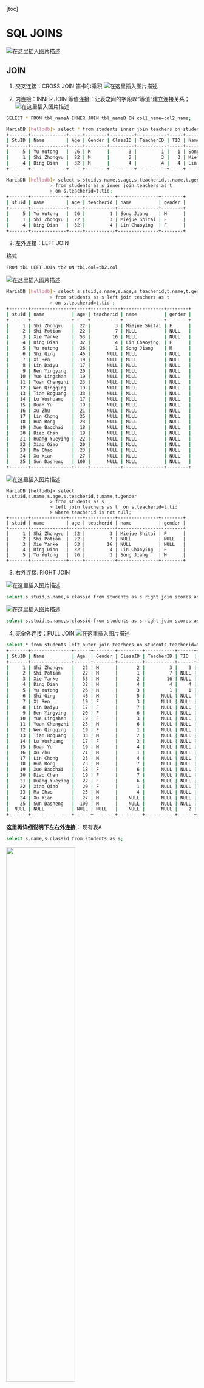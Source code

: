 [toc]

# SQL JOINS

![在这里插入图片描述](https://img-blog.csdnimg.cn/20190705114501482.png?x-oss-process=image/watermark,type_ZmFuZ3poZW5naGVpdGk,shadow_10,text_aHR0cHM6Ly90aHNvbi5ibG9nLmNzZG4ubmV0,size_16,color_FFFFFF,t_70)

## JOIN
1. 交叉连接：CROSS JOIN
笛卡尔乘积
![在这里插入图片描述](https://img-blog.csdnimg.cn/20190705215636308.png?x-oss-process=image/watermark,type_ZmFuZ3poZW5naGVpdGk,shadow_10,text_aHR0cHM6Ly90aHNvbi5ibG9nLmNzZG4ubmV0,size_16,color_FFFFFF,t_70)


2. 内连接：INNER JOIN
等值连接：让表之间的字段以“等值”建立连接关系；
![在这里插入图片描述](https://img-blog.csdnimg.cn/20190705113742979.png)
```bash
SELECT * FROM tbl_nameA INNER JOIN tbl_nameB ON col1_name=col2_name;
```
```bash
MariaDB [hellodb]> select * from students inner join teachers on students.teacherid=teachers.tid;
+-------+-------------+-----+--------+---------+-----------+-----+---------------+-----+--------+
| StuID | Name        | Age | Gender | ClassID | TeacherID | TID | Name          | Age | Gender |
+-------+-------------+-----+--------+---------+-----------+-----+---------------+-----+--------+
|     5 | Yu Yutong   |  26 | M      |       3 |         1 |   1 | Song Jiang    |  45 | M      |
|     1 | Shi Zhongyu |  22 | M      |       2 |         3 |   3 | Miejue Shitai |  77 | F      |
|     4 | Ding Dian   |  32 | M      |       4 |         4 |   4 | Lin Chaoying  |  93 | F      |
+-------+-------------+-----+--------+---------+-----------+-----+---------------+-----+--------+

MariaDB [hellodb]> select s.stuid,s.name,s.age,s.teacherid,t.name,t.gender 
                > from students as s inner join teachers as t  
                > on s.teacherid=t.tid;
+-------+-------------+-----+-----------+---------------+--------+
| stuid | name        | age | teacherid | name          | gender |
+-------+-------------+-----+-----------+---------------+--------+
|     5 | Yu Yutong   |  26 |         1 | Song Jiang    | M      |
|     1 | Shi Zhongyu |  22 |         3 | Miejue Shitai | F      |
|     4 | Ding Dian   |  32 |         4 | Lin Chaoying  | F      |
+-------+-------------+-----+-----------+---------------+--------+

```


2. 左外连接：LEFT JOIN

格式
```bash
FROM tb1 LEFT JOIN tb2 ON tb1.col=tb2.col
```
![在这里插入图片描述](https://img-blog.csdnimg.cn/20190705111949355.png)
```bash
MariaDB [hellodb]> select s.stuid,s.name,s.age,s.teacherid,t.name,t.gender 
                > from students as s left join teachers as t  
                > on s.teacherid=t.tid ;
+-------+---------------+-----+-----------+---------------+--------+
| stuid | name          | age | teacherid | name          | gender |
+-------+---------------+-----+-----------+---------------+--------+
|     1 | Shi Zhongyu   |  22 |         3 | Miejue Shitai | F      |
|     2 | Shi Potian    |  22 |         7 | NULL          | NULL   |
|     3 | Xie Yanke     |  53 |        16 | NULL          | NULL   |
|     4 | Ding Dian     |  32 |         4 | Lin Chaoying  | F      |
|     5 | Yu Yutong     |  26 |         1 | Song Jiang    | M      |
|     6 | Shi Qing      |  46 |      NULL | NULL          | NULL   |
|     7 | Xi Ren        |  19 |      NULL | NULL          | NULL   |
|     8 | Lin Daiyu     |  17 |      NULL | NULL          | NULL   |
|     9 | Ren Yingying  |  20 |      NULL | NULL          | NULL   |
|    10 | Yue Lingshan  |  19 |      NULL | NULL          | NULL   |
|    11 | Yuan Chengzhi |  23 |      NULL | NULL          | NULL   |
|    12 | Wen Qingqing  |  19 |      NULL | NULL          | NULL   |
|    13 | Tian Boguang  |  33 |      NULL | NULL          | NULL   |
|    14 | Lu Wushuang   |  17 |      NULL | NULL          | NULL   |
|    15 | Duan Yu       |  19 |      NULL | NULL          | NULL   |
|    16 | Xu Zhu        |  21 |      NULL | NULL          | NULL   |
|    17 | Lin Chong     |  25 |      NULL | NULL          | NULL   |
|    18 | Hua Rong      |  23 |      NULL | NULL          | NULL   |
|    19 | Xue Baochai   |  18 |      NULL | NULL          | NULL   |
|    20 | Diao Chan     |  19 |      NULL | NULL          | NULL   |
|    21 | Huang Yueying |  22 |      NULL | NULL          | NULL   |
|    22 | Xiao Qiao     |  20 |      NULL | NULL          | NULL   |
|    23 | Ma Chao       |  23 |      NULL | NULL          | NULL   |
|    24 | Xu Xian       |  27 |      NULL | NULL          | NULL   |
|    25 | Sun Dasheng   | 100 |      NULL | NULL          | NULL   |
+-------+---------------+-----+-----------+---------------+--------+
```
![在这里插入图片描述](https://img-blog.csdnimg.cn/20190705112048921.png)
```
MariaDB [hellodb]> select s.stuid,s.name,s.age,s.teacherid,t.name,t.gender 
                > from students as s 
                > left join teachers as t  on s.teacherid=t.tid 
                > where teacherid is not null;
+-------+-------------+-----+-----------+---------------+--------+
| stuid | name        | age | teacherid | name          | gender |
+-------+-------------+-----+-----------+---------------+--------+
|     1 | Shi Zhongyu |  22 |         3 | Miejue Shitai | F      |
|     2 | Shi Potian  |  22 |         7 | NULL          | NULL   |
|     3 | Xie Yanke   |  53 |        16 | NULL          | NULL   |
|     4 | Ding Dian   |  32 |         4 | Lin Chaoying  | F      |
|     5 | Yu Yutong   |  26 |         1 | Song Jiang    | M      |
+-------+-------------+-----+-----------+---------------+--------+
```

3. 右外连接: RIGHT JOIN

![在这里插入图片描述](https://img-blog.csdnimg.cn/20190705113125726.png)
```bash
select s.stuid,s.name,s.classid from students as s right join scores as c on s.stuid=c.stuid;
```
![在这里插入图片描述](https://img-blog.csdnimg.cn/20190705113133158.png)
```bash
select s.stuid,s.name,s.classid from students as s right join scores as c on s.stuid=c.stuid where s.stuid is not null;
```

4. 完全外连接：FULL JOIN
![在这里插入图片描述](https://img-blog.csdnimg.cn/2019070511250522.png)
```bash
select * from students left outer join teachers on students.teacherid=teachers.tid union select * from students right outer join teachers on students.teacherid=teachers.tid;
+-------+---------------+------+--------+---------+-----------+------+---------------+------+--------+
| StuID | Name          | Age  | Gender | ClassID | TeacherID | TID  | Name          | Age  | Gender |
+-------+---------------+------+--------+---------+-----------+------+---------------+------+--------+
|     1 | Shi Zhongyu   |   22 | M      |       2 |         3 |    3 | Miejue Shitai |   77 | F      |
|     2 | Shi Potian    |   22 | M      |       1 |         7 | NULL | NULL          | NULL | NULL   |
|     3 | Xie Yanke     |   53 | M      |       2 |        16 | NULL | NULL          | NULL | NULL   |
|     4 | Ding Dian     |   32 | M      |       4 |         4 |    4 | Lin Chaoying  |   93 | F      |
|     5 | Yu Yutong     |   26 | M      |       3 |         1 |    1 | Song Jiang    |   45 | M      |
|     6 | Shi Qing      |   46 | M      |       5 |      NULL | NULL | NULL          | NULL | NULL   |
|     7 | Xi Ren        |   19 | F      |       3 |      NULL | NULL | NULL          | NULL | NULL   |
|     8 | Lin Daiyu     |   17 | F      |       7 |      NULL | NULL | NULL          | NULL | NULL   |
|     9 | Ren Yingying  |   20 | F      |       6 |      NULL | NULL | NULL          | NULL | NULL   |
|    10 | Yue Lingshan  |   19 | F      |       3 |      NULL | NULL | NULL          | NULL | NULL   |
|    11 | Yuan Chengzhi |   23 | M      |       6 |      NULL | NULL | NULL          | NULL | NULL   |
|    12 | Wen Qingqing  |   19 | F      |       1 |      NULL | NULL | NULL          | NULL | NULL   |
|    13 | Tian Boguang  |   33 | M      |       2 |      NULL | NULL | NULL          | NULL | NULL   |
|    14 | Lu Wushuang   |   17 | F      |       3 |      NULL | NULL | NULL          | NULL | NULL   |
|    15 | Duan Yu       |   19 | M      |       4 |      NULL | NULL | NULL          | NULL | NULL   |
|    16 | Xu Zhu        |   21 | M      |       1 |      NULL | NULL | NULL          | NULL | NULL   |
|    17 | Lin Chong     |   25 | M      |       4 |      NULL | NULL | NULL          | NULL | NULL   |
|    18 | Hua Rong      |   23 | M      |       7 |      NULL | NULL | NULL          | NULL | NULL   |
|    19 | Xue Baochai   |   18 | F      |       6 |      NULL | NULL | NULL          | NULL | NULL   |
|    20 | Diao Chan     |   19 | F      |       7 |      NULL | NULL | NULL          | NULL | NULL   |
|    21 | Huang Yueying |   22 | F      |       6 |      NULL | NULL | NULL          | NULL | NULL   |
|    22 | Xiao Qiao     |   20 | F      |       1 |      NULL | NULL | NULL          | NULL | NULL   |
|    23 | Ma Chao       |   23 | M      |       4 |      NULL | NULL | NULL          | NULL | NULL   |
|    24 | Xu Xian       |   27 | M      |    NULL |      NULL | NULL | NULL          | NULL | NULL   |
|    25 | Sun Dasheng   |  100 | M      |    NULL |      NULL | NULL | NULL          | NULL | NULL   |
|  NULL | NULL          | NULL | NULL   |    NULL |      NULL |    2 | Zhang Sanfeng |   94 | M      |
+-------+---------------+------+--------+---------+-----------+------+---------------+------+--------+

```


**这里再详细说明下左右外连接：**
现有表A
```bash
select s.name,s.classid from students as s;
```

<img src="https://img-blog.csdnimg.cn/20190706101352839.png" width="60%">

这有表B
```bash
select * from scores;
```
<img src="https://img-blog.csdnimg.cn/20190706100858390.png" width="70%"> 

2个表有共同点就是都有stuid，现在我们来左连接：
```bash
select s.stuid,s.name,s.classid from students as s left join scores as c on s.stuid=c.stuid;
```
<img src="https://img-blog.csdnimg.cn/20190706101709338.png" width="50%"> 

左连接，所有左边的A表就保留，B表往上填充，A表没有的就为NULL，B表
<img src="https://img-blog.csdnimg.cn/20190706101948552.png" width="60%"> 

如果是右连接，则B表往
![在这里插入图片描述](https://img-blog.csdnimg.cn/20190706102135379.png?x-oss-process=image/watermark,type_ZmFuZ3poZW5naGVpdGk,shadow_10,text_aHR0cHM6Ly90aHNvbi5ibG9nLmNzZG4ubmV0,size_16,color_FFFFFF,t_70)

则
![在这里插入图片描述](https://img-blog.csdnimg.cn/20190706102339665.png?x-oss-process=image/watermark,type_ZmFuZ3poZW5naGVpdGk,shadow_10,text_aHR0cHM6Ly90aHNvbi5ibG9nLmNzZG4ubmV0,size_16,color_FFFFFF,t_70)

**总结：**
左连接：ON不匹配的，左边要
右连接：ON不匹配的，右边要
外连接：匹不匹配，都要

5. 自连接
```bash
MariaDB [hellodb]> select e.id,e.name,l.name from emp as e left join emp as l on e.leaderid=l.id;
+------+----------+----------+
| id   | name     | name     |
+------+----------+----------+
|    2 | zhangsir | mage     |
|    3 | wang     | zhangsir |
|    4 | zhang    | wang     |
|    1 | mage     | NULL     |
+------+----------+----------+
```

6. 三表查询
```bash
MariaDB [hellodb]> select s.name,o.course,c.score from students as s inner join scores as c on s.stuid=c.stuid inner join  courses as o on c.courseid=o.course;
```

7. 用于IN中的子查询：子查询应该单键查询并返回一个或多个值从构成列表
```bash
SELECT Name,Age FROM students WHERE Age IN (SELECT Age FROM teachers);
```

8. 用于FROM子句中的子查询
使用格式：
```bash
SELECT tb_alias.col1,... FROM (SELECT clause) AS tb_alias WHERE Clause;
```
示例：
```bash
SELECT s.aage,s.ClassID 
    FROM (SELECT avg(Age) AS aage,ClassID FROM students WHERE ClassID IS NOT NULL GROUP BY ClassID) AS s 
    WHERE s.aage>30;
```

- - - 

**其它章节**
[MySQL数据库(一)_基础概念]()
[MySQL数据库(二)_SQL基础与数据类型]()
[MySQL数据库(三)_SQL语句之DDL]()
[MySQL数据库(四)_SQL语句之DML]()
[MySQL数据库(五)_SQL语句之DQL]()
[MySQL数据库(六)_SQL语句之JOIN]()
[MySQL数据库(七)_视图、函数、储存过程及触发器]()
[MySQL数据库(八)_用户管理]()
[MySQL数据库(九)_存储引擎]()
[MySQL数据库(十)_服务器配置]()
[MySQL数据库(十一)_查询缓存]()
[MySQL数据库(十二)_索引]()
[MySQL数据库(十三)_事务与锁]()
[MySQL数据库(十四)_日志]()
[MySQL数据库(十五)_备份与恢复]()
[MySQL数据库(十六)_备份工具：xtrabackup]()
[MySQL数据库(十七)_MySQL复制]()
[MySQL数据库(十八)_ProxySQL]()
[MySQL数据库(十九)_MHA高可用集群]()
[MySQL数据库(二十)_压力测试]()